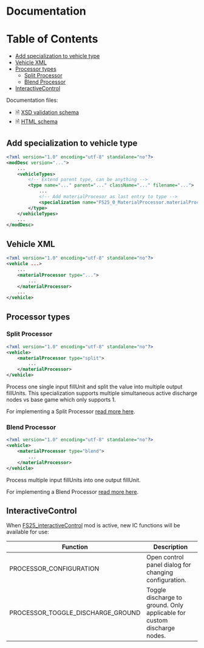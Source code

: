 # Documentation

# Table of Contents

- [Add specialization to vehicle type](#add-specialization-to-vehicle-type)
- [Vehicle XML](#vehicle-xml)
- [Processor types](#processor-types)
  - [Split Processor](#split-processor)
  - [Blend Processor](#blend-processor)
- [InteractiveControl](#interactivecontrol)

Documentation files:
- 🗎 [XSD validation schema](./schema/materialProcessor.xsd)
- 🗎 [HTML schema](./schema/materialProcessor.html)

## Add specialization to vehicle type

```xml
<?xml version="1.0" encoding="utf-8" standalone="no"?>
<modDesc version="...">
    ...
    <vehicleTypes>
        <!-- Extend parent type, can be anything -->
        <type name="..." parent="..." className="..." filename="...">
            ...
            <!-- Add materialProcesor as last entry to type -->
            <specialization name="FS25_0_MaterialProcessor.materialProcessor" />
        </type>
    </vehicleTypes>
    ...
</modDesc>
```

## Vehicle XML
```xml
<?xml version="1.0" encoding="utf-8" standalone="no"?>
<vehicle ...>
    ...
    <materialProcessor type="...">
        ...
    </materialProcessor>
    ...
</vehicle>
```

## Processor types

### Split Processor

```xml
<?xml version="1.0" encoding="utf-8" standalone="no"?>
<vehicle>
    <materialProcessor type="split">
        ...
    </materialProcessor>
</vehicle>
```

Process one single input fillUnit and split the value into multiple output fillUnits. This specialization supports multiple simultaneous active discharge nodes vs base game which only supports 1.

For implementing a Split Processor [read more here](./PROCESSOR_SPLIT.md).


### Blend Processor

```xml
<?xml version="1.0" encoding="utf-8" standalone="no"?>
<vehicle>
    <materialProcessor type="blend">
        ...
    </materialProcessor>
</vehicle>
```

Process multiple input fillUnits into one output fillUnit.

For implementing a Blend Processor [read more here](./PROCESSOR_BLEND.md).

## InteractiveControl

When [FS25_interactiveControl](https://www.farming-simulator.com/mod.php?mod_id=323135) mod is active, new IC functions will be available for use:

| Function | Description |
|----------|-------------|
| PROCESSOR_CONFIGURATION | Open control panel dialog for changing configuration. |
| PROCESSOR_TOGGLE_DISCHARGE_GROUND | Toggle discharge to ground. Only applicable for custom discharge nodes. |
